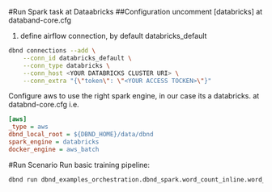 #Run Spark task at Dataabricks
##Configuration
uncomment [databricks] at databand-core.cfg

1. define airflow connection, by default databricks_default

```bash
dbnd connections --add \
    --conn_id databricks_default \
    --conn_type databricks \
    --conn_host <YOUR DATABRICKS CLUSTER URI> \
    --conn_extra "{\"token\": \"<YOUR ACCESS TOCKEN>\"}"
```

Configure aws to use the right spark engine, in our case its a databricks. at databnd-core.cfg i.e.

```ini
[aws]
_type = aws
dbnd_local_root = ${DBND_HOME}/data/dbnd
spark_engine = databricks
docker_engine = aws_batch
```

#Run Scenario
Run basic training pipeline:

```bash
dbnd run dbnd_examples_orchestration.dbnd_spark.word_count_inline.word_count_inline --text s3://databand-playground/demo/customer_b.csv --env aws
```
